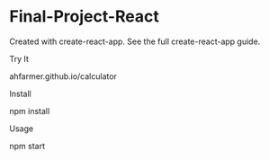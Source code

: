 # Final-Project-React

Created with create-react-app. See the full create-react-app guide.

Try It

ahfarmer.github.io/calculator

Install

npm install

Usage

npm start
